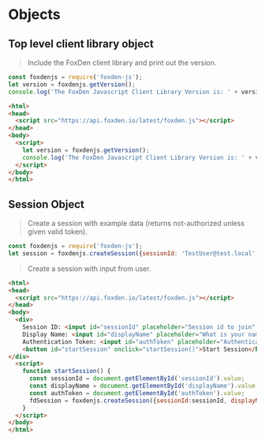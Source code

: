 # Objects
## Top level client library object

> Include the FoxDen client library and print out the version.

```javascript
const foxdenjs = require('foxden-js');
let version = foxdenjs.getVersion();
console.log('The FoxDen Javascript Client Library Version is: ' + version);
```

```html
<html>
<head>
  <script src="https://api.foxden.io/latest/foxden.js"></script>
</head>
<body>
  <script>
    let version = foxdenjs.getVersion();
    console.log('The FoxDen Javascript Client Library Version is: ' + version);
  </script>
</body>
</html>
```

## Session Object

> Create a session with example data (returns not-authorized unless given valid token).

```javascript
const foxdenjs = require('foxden-js');
let session = foxdenjs.createSession({sessionId: 'TestUser@test.local', displayName: 'TestUser', authToken: '<base64JWT>'});
```

> Create a session with input from user.

```html
<html>
<head>
  <script src="https://api.foxden.io/latest/foxden.js"></script>
</head>
<body>
  <div>
    Session ID: <input id="sessionId" placeholder="Session id to join" style="width: 50%" /><br/>
    Display Name: <input id="displayName" placeholder="What is your name?" style="width: : 50%" /><br/>
    Authentication Token: <input id="authToken" placeholder="Authentication token to start a session" style="width: 50%" /><br/>
    <button id="startSession" onclick="startSession()">Start Session</button>
</div>
  <script>
    function startSession() {
      const sessionId = document.getElementById('sessionId').value;
      const displayName = document.getElementById('displayName').value;
      const authToken = document.getElementById('authToken').value;
      fdSession = foxdenjs.createSession({sessionId:sessionId, displayName: displayName, authToken: authToken});
    }
  </script>
</body>
</html>
```

